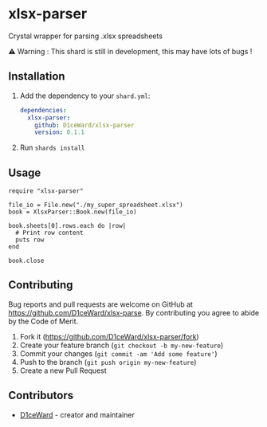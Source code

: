 # xlsx-parser

Crystal wrapper for parsing .xlsx spreadsheets

:warning: Warning : This shard is still in development, this may have lots of bugs !

## Installation

1. Add the dependency to your `shard.yml`:

   ```yaml
   dependencies:
     xlsx-parser:
       github: D1ceWard/xlsx-parser
       version: 0.1.1
   ```

2. Run `shards install`

## Usage

```crystal
require "xlsx-parser"

file_io = File.new("./my_super_spreadsheet.xlsx")
book = XlsxParser::Book.new(file_io)

book.sheets[0].rows.each do |row|
  # Print row content
  puts row
end

book.close
```

## Contributing

Bug reports and pull requests are welcome on GitHub at https://github.com/D1ceWard/xlsx-parse. By contributing you agree to abide by the Code of Merit.

1. Fork it (<https://github.com/D1ceWard/xlsx-parser/fork>)
2. Create your feature branch (`git checkout -b my-new-feature`)
3. Commit your changes (`git commit -am 'Add some feature'`)
4. Push to the branch (`git push origin my-new-feature`)
5. Create a new Pull Request

## Contributors

- [D1ceWard](https://github.com/D1ceWard) - creator and maintainer
